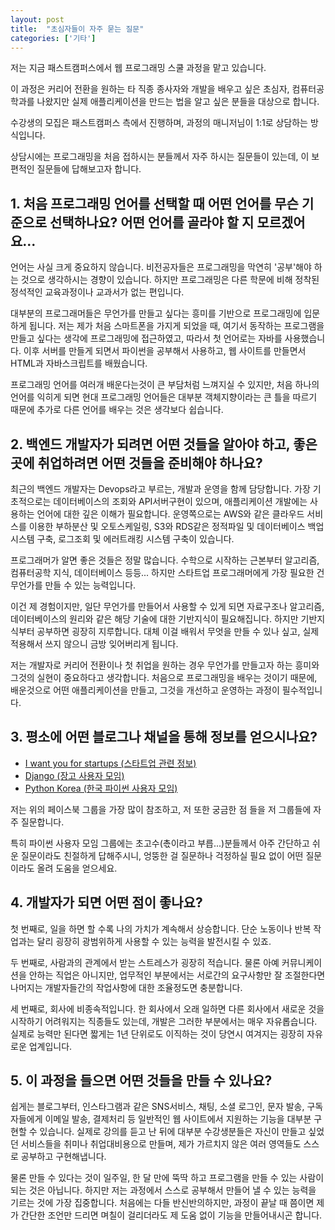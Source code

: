 ```yaml
---
layout: post
title:  "초심자들이 자주 묻는 질문"
categories: ['기타']
---
```


저는 지금 패스트캠퍼스에서 웹 프로그래밍 스쿨 과정을 맡고 있습니다.

이 과정은 커리어 전환을 원하는 타 직종 종사자와 개발을 배우고 싶은 초심자, 컴퓨터공학과를 나왔지만 실제 애플리케이션을 만드는 법을 알고 싶은 분들을 대상으로 합니다.

수강생의 모집은 패스트캠퍼스 측에서 진행하며, 과정의 매니저님이 1:1로 상담하는 방식입니다.

상담시에는 프로그래밍을 처음 접하시는 분들께서 자주 하시는 질문들이 있는데, 이 보편적인 질문들에 답해보고자 합니다.

## 1. 처음 프로그래밍 언어를 선택할 때 어떤 언어를 무슨 기준으로 선택하나요? 어떤 언어를 골라야 할 지 모르겠어요...

언어는 사실 크게 중요하지 않습니다. 비전공자들은 프로그래밍을 막연히 '공부'해야 하는 것으로 생각하시는 경향이 있습니다. 하지만 프로그래밍은 다른 학문에 비해 정착된 정석적인 교육과정이나 교과서가 없는 편입니다. 

대부분의 프로그래머들은 무언가를 만들고 싶다는 흥미를 기반으로 프로그래밍에 입문하게 됩니다. 저는 제가 처음 스마트폰을 가지게 되었을 때, 여기서 동작하는 프로그램을 만들고 싶다는 생각에 프로그래밍에 접근하였고, 따라서 첫 언어로는 자바를 사용했습니다. 이후 서버를 만들게 되면서 파이썬을 공부해서 사용하고, 웹 사이트를 만들면서 HTML과 자바스크립트를 배웠습니다.

프로그래밍 언어를 여러개 배운다는것이 큰 부담처럼 느껴지실 수 있지만, 처음 하나의 언어를 익히게 되면 현대 프로그래밍 언어들은 대부분 객체지향이라는 큰 틀을 따르기 때문에 추가로 다른 언어를 배우는 것은 생각보다 쉽습니다.

## 2. 백엔드 개발자가 되려면 어떤 것들을 알아야 하고, 좋은 곳에 취업하려면 어떤 것들을 준비해야 하나요?

최근의 백엔드 개발자는 Devops라고 부르는, 개발과 운영을 함께 담당합니다. 가장 기초적으로는 데이터베이스의 조회와 API서버구현이 있으며, 애플리케이션 개발에는 사용하는 언어에 대한 깊은 이해가 필요합니다. 운영쪽으로는 AWS와 같은 클라우드 서비스를 이용한 부하분산 및 오토스케일링, S3와 RDS같은 정적파일 및 데이터베이스 백업 시스템 구축, 로그조회 및 에러트래킹 시스템 구축이 있습니다.

프로그래머가 알면 좋은 것들은 정말 많습니다. 수학으로 시작하는 근본부터 알고리즘, 컴퓨터공학 지식, 데이터베이스 등등... 하지만 스타트업 프로그래머에게 가장 필요한 건 무언가를 만들 수 있는 능력입니다. 

이건 제 경험이지만, 일단 무언가를 만들어서 사용할 수 있게 되면 자료구조나 알고리즘, 데이터베이스의 원리와 같은 해당 기술에 대한 기반지식이 필요해집니다. 하지만 기반지식부터 공부하면 굉장히 지루합니다. 대체 이걸 배워서 무엇을 만들 수 있나 싶고, 실제 적용해서 쓰지 않으니 금방 잊어버리게 됩니다.

저는 개발자로 커리어 전환이나 첫 취업을 원하는 경우 무언가를 만들고자 하는 흥미와 그것의 실현이 중요하다고 생각합니다. 처음으로 프로그래밍을 배우는 것이기 때문에, 배운것으로 어떤 애플리케이션을 만들고, 그것을 개선하고 운영하는 과정이 필수적입니다.

## 3. 평소에 어떤 블로그나 채널을 통해 정보를 얻으시나요?

- [I want you for startups (스타트업 관련 정보)](https://www.facebook.com/groups/iwantyouforstartups/)
- [Django (장고 사용자 모임)](https://www.facebook.com/groups/django/)
- [Python Korea (한국 파이썬 사용자 모임)](https://www.facebook.com/groups/pythonkorea/)

저는 위의 페이스북 그룹을 가장 많이 참조하고, 저 또한 궁금한 점 들을 저 그룹들에 자주 질문합니다.

특히 파이썬 사용자 모임 그룹에는 초고수(촋이라고 부릅...)분들께서 아주 간단하고 쉬운 질문이라도 친절하게 답해주시니, 엉뚱한 걸 질문하나 걱정하실 필요 없이 어떤 질문이라도 올려 도움을 얻으세요.

## 4. 개발자가 되면 어떤 점이 좋나요?

첫 번째로, 일을 하면 할 수록 나의 가치가 계속해서 상승합니다. 단순 노동이나 반복 작업과는 달리 굉장히 광범위하게 사용할 수 있는 능력을 발전시킬 수 있죠.

두 번째로, 사람과의 관계에서 받는 스트레스가 굉장히 적습니다. 물론 아예 커뮤니케이션을 안하는 직업은 아니지만, 업무적인 부분에서는 서로간의 요구사항만 잘 조절한다면 나머지는 개발자들간의 작업사항에 대한 조율정도면 충분합니다.

세 번째로, 회사에 비종속적입니다. 한 회사에서 오래 일하면 다른 회사에서 새로운 것을 시작하기 어려워지는 직종들도 있는데, 개발은 그러한 부분에서는 매우 자유롭습니다. 실제로 능력만 된다면 짧게는 1년 단위로도 이직하는 것이 당연시 여겨지는 굉장히 자유로운 업계입니다.

## 5. 이 과정을 들으면 어떤 것들을 만들 수 있나요?

쉽게는 블로그부터, 인스타그램과 같은 SNS서비스, 채팅, 소셜 로그인, 문자 발송, 구독자들에게 이메일 발송, 결제처리 등 일반적인 웹 사이트에서 지원하는 기능을 대부분 구현할 수 있습니다. 실제로 강의를 듣고 난 뒤에 대부분 수강생분들은 자신이 만들고 싶었던 서비스들을 취미나 취업대비용으로 만들며, 제가 가르치지 않은 여러 영역들도 스스로 공부하고 구현해냅니다.

물론 만들 수 있다는 것이 일주일, 한 달 만에 뚝딱 하고 프로그램을 만들 수 있는 사람이 되는 것은 아닙니다. 하지만 저는 과정에서 스스로 공부해서 만들어 낼 수 있는 능력을 기르는 것에 가장 집중합니다. 처음에는 다들 반신반의하지만, 과정이 끝날 때 쯤이면 제가 간단한 조언만 드리면 며칠이 걸리더라도 제 도움 없이 기능을 만들어내시곤 합니다.